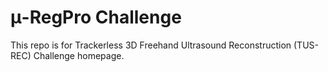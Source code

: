 # μ-RegPro Challenge

This repo is for Trackerless 3D Freehand Ultrasound Reconstruction (TUS-REC) Challenge homepage.